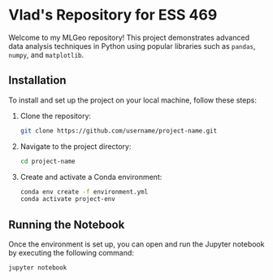 
# Vlad's Repository for ESS 469

Welcome to my MLGeo repository! This project demonstrates advanced data analysis techniques in Python using popular libraries such as `pandas`, `numpy`, and `matplotlib`.

## Installation

To install and set up the project on your local machine, follow these steps:

1. Clone the repository:

    ```bash
    git clone https://github.com/username/project-name.git
    ```

2. Navigate to the project directory:

    ```bash
    cd project-name
    ```

3. Create and activate a Conda environment:

    ```bash
    conda env create -f environment.yml
    conda activate project-env
    ```

## Running the Notebook

Once the environment is set up, you can open and run the Jupyter notebook by executing the following command:

```bash
jupyter notebook
